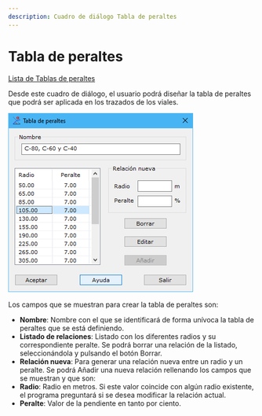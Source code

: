 ```yaml
---
description: Cuadro de diálogo Tabla de peraltes
---
```


# Tabla de peraltes

[Lista de Tablas de peraltes](lista-de-tablas-de-peraltes.md)

Desde este cuadro de diálogo, el usuario podrá diseñar la tabla de peraltes que podrá ser aplicada en los trazados de los viales.

![Cuadro de di&#xE1;logo Tabla de peraltes](../../../.gitbook/assets/image%20%28117%29.png)

Los campos que se muestran para crear la tabla de peraltes son:

* **Nombre**: Nombre con el que se identificará de forma unívoca la tabla de peraltes que se está definiendo.
* **Listado de relaciones**: Listado con los diferentes radios y su correspondiente peralte. Se podrá borrar una relación de la listado, seleccionándola y pulsando el botón Borrar.
* **Relación nueva**: Para generar una relación nueva entre un radio y un peralte. Se podrá Añadir una nueva relación rellenando los campos que se muestran y que son:
* **Radio**: Radio en metros. Si este valor coincide con algún radio existente, el programa preguntará si se desea modificar la relación actual.
* **Peralte**: Valor de la pendiente en tanto por ciento.

